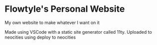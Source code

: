 # Flowtyle's Personal Website

My own website to make whatever I want on it

Made using VSCode with a static site generator called 11ty. Uploaded to neocities using deploy to neocities
